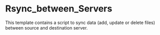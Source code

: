 # Rsync_between_Servers
This template contains a script to sync data (add, update or delete files) between source and destination server.
